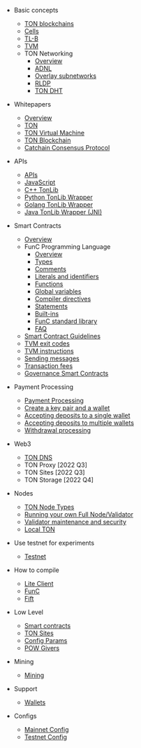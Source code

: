 <!-- docs/_sidebar.md -->
* Basic concepts
  * [TON blockchains](/overviews/TON_blockchain_overview.md)
  * [Cells](/overviews/Cells.md)
  * [TL-B](/overviews/TL-B.md)
  * [TVM](/smart-contracts/tvm_overview.md)
  * TON Networking
    * [Overview](/networking/index.md)
    * [ADNL](/networking/index.md#adnl)
    * [Overlay subnetworks](/networking/index.md#overlay-subnetworks)
    * [RLDP](/networking/index.md#rldp)
    * [TON DHT](/networking/index.md#ton-dht)

* Whitepapers
  * [Overview](/docs.md)
  * [TON](https://ton-blockchain.github.io/docs/ton.pdf)
  * [TON Virtual Machine](https://ton-blockchain.github.io/docs/tvm.pdf)
  * [TON Blockchain](https://ton-blockchain.github.io/docs/tblkch.pdf)
  * [Catchain Consensus Protocol](https://ton-blockchain.github.io/docs/catchain.pdf)
  
* APIs
  * [APIs](/apis/)
  * [JavaScript](https://github.com/toncenter/tonweb)
  * [C++ TonLib ](https://github.com/ton-blockchain/ton/tree/master/example/cpp)
  * [Python TonLib Wrapper](https://github.com/toncenter/pytonlib)
  * [Golang TonLib Wrapper](https://github.com/ton-blockchain/tonlib-go)
  * [Java TonLib Wrapper (JNI)](https://github.com/ton-blockchain/tonlib-java)
  
* Smart Contracts
  * [Overview](/smart-contracts/)
  * FunC Programming Language
    * [Overview](/func/overview.md)
    * [Types](/func/types.md)
    * [Comments](/func/comments.md)
    * [Literals and identifiers](/func/literals_identifiers.md)
    * [Functions](/func/functions.md)
    * [Global variables](/func/global_variables.md)
    * [Compiler directives](/func/compiler_directives.md)
    * [Statements](/func/statements.md)
    * [Built-ins](/func/builtins.md)
    * [FunC standard library](/func/stdlib.md)
    * [FAQ](/func/FAQ.md)
  * [Smart Contract Guidelines](/howto/smart-contract-guidelines.md)
  * [TVM exit codes](/smart-contracts/tvm_exit_codes.md)
  * [TVM instructions](/smart-contracts/tvm-instructions/instructions.md)
  * [Sending messages](/smart-contracts/messages.md)
  * [Transaction fees](/smart-contracts/fees.md)
  * [Governance Smart Contracts](/smart-contracts/governance.md)

* Payment Processing
  * [Payment Processing](/howto/payment-processing.md)
  * [Create a key pair and a wallet](/payment-processing/common.md)
  * [Accepting deposits to a single wallet](/payment-processing/deposits-single-wallet.md)
  * [Accepting deposits to multiple wallets](/payment-processing/deposits-multi-wallet.md)
  * [Withdrawal processing](/payment-processing/withdrawals.md)

* Web3
  * [TON DNS](/web3/dns.md)
  * TON Proxy [2022 Q3]
  * TON Sites [2022 Q3]
  * TON Storage [2022 Q4]

* Nodes
  * [TON Node Types](/nodes/node-types.md)
  * [Running your own Full Node/Validator](/nodes/run-node.md)
  * [Validator maintenance and security](/nodes/node-maintenance-and-security.md)
  * [Local TON](/nodes/local-ton.md)
  
* Use testnet for experiments
  * [Testnet](/testnet/)

* How to compile
  * [Lite Client](/compile.md)
  * [FunC](/compile.md#FunC)
  * [Fift](/compile.md#Fift)
  
* Low Level
  * [Smart contracts](/howto/step-by-step.md)
  * [TON Sites](/howto/ton-sites.md)
  * [Config Params](/howto/config-params.md)
  * [POW Givers](/howto/pow-givers.md)
  
* Mining
  * [Mining](/howto/mining.md)
  
* Support
  * [Wallets](/howto/wallets.md)

* Configs
  * [Mainnet Config](https://ton.org/global-config.json)
  * [Testnet Config](https://ton-blockchain.github.io/testnet-global.config.json)
